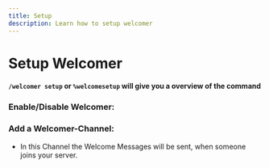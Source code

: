 ```yaml
---
title: Setup
description: Learn how to setup welcomer
---
```


# Setup Welcomer

#### `/welcomer setup` or `%welcomesetup` will give you a overview of the command

### Enable/Disable Welcomer:
<command message = "%wsetup enable/disable" slash = "/welcomer setup enable/disable" description = "Enables/Disables the Welcomer, which sends a welcomer message, when someone joins the Server" permissions = "MANAGE_SERVER"/>

### Add a Welcomer-Channel:
- In this Channel the Welcome Messages will be sent, when someone joins your server.
<command message = "%wsetup channel <#channel>" slash = "/welcomer setup channel [channel]" description = "Adds the mentioned Channel as Welcomer Channel, where upcoming Welcomer Messages will be sent." permissions = "MANAGE_SERVER"/>
